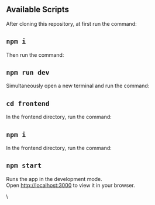 
## Available Scripts

After cloning this repository, at first run the command:
## `npm i`


Then run the command:

## `npm run dev`

Simultaneously open a new terminal and run the command:

## `cd frontend`

In the frontend directory, run the command:

## `npm i`

In the frontend directory, run the command:

## `npm start`
Runs the app in the development mode.\
Open [http://localhost:3000](http://localhost:3000) to view it in your browser.






\
